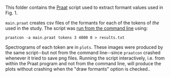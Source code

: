 This folder contains the [Praat] script used to extract formant values 
used in Fig. 1. 

`main.praat` creates csv files of the formants for each of the tokens of 
_the_ used in the study. The script was [run from the command line][cli] 
using: 

```
praatcon -a main.praat tokens 3 4000 0 > results.txt
```

Spectrograms of each token are in `plots`. These images were produced 
by the same script--but not from the command line--since `praatcon` 
crashed whenever it tried to save png files. Running the script 
interactively, i.e. from within the Praat program and not from the 
command line, will produce the plots without crashing when the "draw 
formants" option is checked.. 


[praat]: http://www.fon.hum.uva.nl/praat/ "Praat website"
[cli]: http://www.fon.hum.uva.nl/praat/manual/Scripting_6_9__Calling_from_the_command_line.html "Command line documentation"
